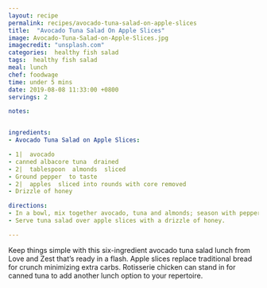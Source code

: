 ```yaml
---
layout: recipe
permalink: recipes/avocado-tuna-salad-on-apple-slices
title:  "Avocado Tuna Salad On Apple Slices"
image: Avocado-Tuna-Salad-on-Apple-Slices.jpg
imagecredit: "unsplash.com"
categories:  healthy fish salad
tags:  healthy fish salad
meal: lunch
chef: foodwage
time: under 5 mins
date: 2019-08-08 11:33:00 +0800
servings: 2

notes:


ingredients:
- Avocado Tuna Salad on Apple Slices:

- 1|  avocado
- canned albacore tuna  drained
- 2|  tablespoon  almonds  sliced
- Ground pepper  to taste
- 2|  apples  sliced into rounds with core removed
- Drizzle of honey

directions:
- In a bowl, mix together avocado, tuna and almonds; season with pepper.
- Serve tuna salad over apple slices with a drizzle of honey.

---
```


Keep things simple with this six-ingredient avocado tuna salad lunch from Love and Zest that’s ready in a flash. Apple slices replace traditional bread for crunch minimizing extra carbs. Rotisserie chicken can stand in for canned tuna to add another lunch option to your repertoire.